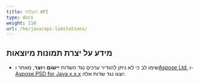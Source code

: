 ```yaml
---
title: הגבלות API
type: docs
weight: 110
url: /he/java/api-limitations/
---
```


## **מידע על יצרת תמונות מיוצאות**
- שימו לב כי לא ניתן להגדיר ערכים נגד השדות **יישום** ו**יוצר**, מאחר ו[Aspose Ltd.](https://www.aspose.com) ו-[Aspose.PSD for Java x.x.x](https://products.aspose.com/psd/java) יוצגו נגד שדות אלה.

